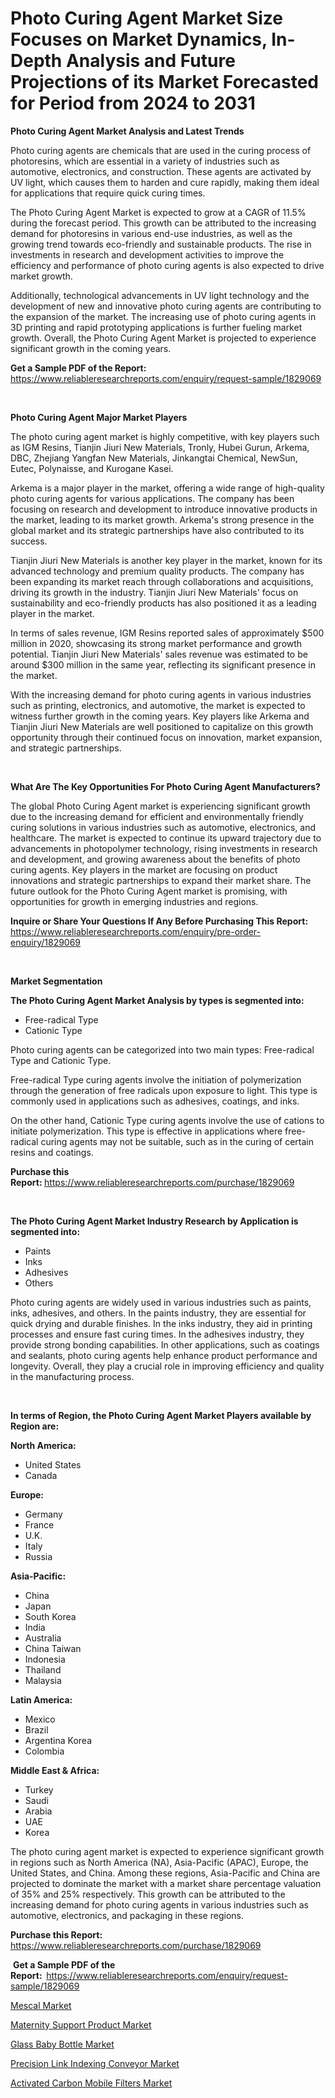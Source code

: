<p><h1>Photo Curing Agent Market Size Focuses on Market Dynamics, In-Depth Analysis and Future Projections of its Market Forecasted for Period from 2024 to 2031</h1></p><p><strong>Photo Curing Agent Market Analysis and Latest Trends</strong></p>
<p><p>Photo curing agents are chemicals that are used in the curing process of photoresins, which are essential in a variety of industries such as automotive, electronics, and construction. These agents are activated by UV light, which causes them to harden and cure rapidly, making them ideal for applications that require quick curing times.</p><p>The Photo Curing Agent Market is expected to grow at a CAGR of 11.5% during the forecast period. This growth can be attributed to the increasing demand for photoresins in various end-use industries, as well as the growing trend towards eco-friendly and sustainable products. The rise in investments in research and development activities to improve the efficiency and performance of photo curing agents is also expected to drive market growth.</p><p>Additionally, technological advancements in UV light technology and the development of new and innovative photo curing agents are contributing to the expansion of the market. The increasing use of photo curing agents in 3D printing and rapid prototyping applications is further fueling market growth. Overall, the Photo Curing Agent Market is projected to experience significant growth in the coming years.</p></p>
<p><strong>Get a Sample PDF of the Report:&nbsp;</strong> <a href="https://www.reliableresearchreports.com/enquiry/request-sample/1829069">https://www.reliableresearchreports.com/enquiry/request-sample/1829069</a></p>
<p>&nbsp;</p>
<p><strong>Photo Curing Agent Major Market Players</strong></p>
<p><p>The photo curing agent market is highly competitive, with key players such as IGM Resins, Tianjin Jiuri New Materials, Tronly, Hubei Gurun, Arkema, DBC, Zhejiang Yangfan New Materials, Jinkangtai Chemical, NewSun, Eutec, Polynaisse, and Kurogane Kasei. </p><p>Arkema is a major player in the market, offering a wide range of high-quality photo curing agents for various applications. The company has been focusing on research and development to introduce innovative products in the market, leading to its market growth. Arkema's strong presence in the global market and its strategic partnerships have also contributed to its success.</p><p>Tianjin Jiuri New Materials is another key player in the market, known for its advanced technology and premium quality products. The company has been expanding its market reach through collaborations and acquisitions, driving its growth in the industry. Tianjin Jiuri New Materials' focus on sustainability and eco-friendly products has also positioned it as a leading player in the market.</p><p>In terms of sales revenue, IGM Resins reported sales of approximately $500 million in 2020, showcasing its strong market performance and growth potential. Tianjin Jiuri New Materials' sales revenue was estimated to be around $300 million in the same year, reflecting its significant presence in the market.</p><p>With the increasing demand for photo curing agents in various industries such as printing, electronics, and automotive, the market is expected to witness further growth in the coming years. Key players like Arkema and Tianjin Jiuri New Materials are well positioned to capitalize on this growth opportunity through their continued focus on innovation, market expansion, and strategic partnerships.</p></p>
<p>&nbsp;</p>
<p><strong>What Are The Key Opportunities For Photo Curing Agent Manufacturers?</strong></p>
<p><p>The global Photo Curing Agent market is experiencing significant growth due to the increasing demand for efficient and environmentally friendly curing solutions in various industries such as automotive, electronics, and healthcare. The market is expected to continue its upward trajectory due to advancements in photopolymer technology, rising investments in research and development, and growing awareness about the benefits of photo curing agents. Key players in the market are focusing on product innovations and strategic partnerships to expand their market share. The future outlook for the Photo Curing Agent market is promising, with opportunities for growth in emerging industries and regions.</p></p>
<p><strong>Inquire or Share Your Questions If Any Before Purchasing This Report:</strong> <a href="https://www.reliableresearchreports.com/enquiry/pre-order-enquiry/1829069">https://www.reliableresearchreports.com/enquiry/pre-order-enquiry/1829069</a></p>
<p>&nbsp;</p>
<p><strong>Market Segmentation</strong></p>
<p><strong>The Photo Curing Agent Market Analysis by types is segmented into:</strong></p>
<p><ul><li>Free-radical Type</li><li>Cationic Type</li></ul></p>
<p><p>Photo curing agents can be categorized into two main types: Free-radical Type and Cationic Type. </p><p>Free-radical Type curing agents involve the initiation of polymerization through the generation of free radicals upon exposure to light. This type is commonly used in applications such as adhesives, coatings, and inks.</p><p>On the other hand, Cationic Type curing agents involve the use of cations to initiate polymerization. This type is effective in applications where free-radical curing agents may not be suitable, such as in the curing of certain resins and coatings.</p></p>
<p><strong>Purchase this Report:&nbsp;</strong><a href="https://www.reliableresearchreports.com/purchase/1829069">https://www.reliableresearchreports.com/purchase/1829069</a></p>
<p>&nbsp;</p>
<p><strong>The Photo Curing Agent Market Industry Research by Application is segmented into:</strong></p>
<p><ul><li>Paints</li><li>Inks</li><li>Adhesives</li><li>Others</li></ul></p>
<p><p>Photo curing agents are widely used in various industries such as paints, inks, adhesives, and others. In the paints industry, they are essential for quick drying and durable finishes. In the inks industry, they aid in printing processes and ensure fast curing times. In the adhesives industry, they provide strong bonding capabilities. In other applications, such as coatings and sealants, photo curing agents help enhance product performance and longevity. Overall, they play a crucial role in improving efficiency and quality in the manufacturing process.</p></p>
<p>&nbsp;</p>
<p><strong>In terms of Region, the Photo Curing Agent Market Players available by Region are:</strong></p>
<p>
    <p> <strong> North America: </strong>
        <ul>
            <li>United States</li>
            <li>Canada</li>
        </ul>
        </p> 
    <p> <strong> Europe: </strong>
        <ul>
            <li>Germany</li>
            <li>France</li>
            <li>U.K.</li>
            <li>Italy</li>
            <li>Russia</li>
        </ul>
        </p> 
    <p> <strong> Asia-Pacific: </strong>
        <ul>
            <li>China</li>
            <li>Japan</li>
            <li>South Korea</li>
            <li>India</li>
            <li>Australia</li>
            <li>China Taiwan</li>
            <li>Indonesia</li>
            <li>Thailand</li>
            <li>Malaysia</li>
        </ul>
        </p> 
    <p> <strong> Latin America: </strong>
        <ul>
            <li>Mexico</li>
            <li>Brazil</li>
            <li>Argentina Korea</li>
            <li>Colombia</li>
        </ul>
        </p> 
    <p> <strong> Middle East & Africa: </strong>
        <ul>
            <li>Turkey</li>
            <li>Saudi</li>
            <li>Arabia</li>
            <li>UAE</li>
            <li>Korea</li>
        </ul>
    </p>
    </p>
<p><p>The photo curing agent market is expected to experience significant growth in regions such as North America (NA), Asia-Pacific (APAC), Europe, the United States, and China. Among these regions, Asia-Pacific and China are projected to dominate the market with a market share percentage valuation of 35% and 25% respectively. This growth can be attributed to the increasing demand for photo curing agents in various industries such as automotive, electronics, and packaging in these regions.</p></p>
<p><strong>Purchase this Report: </strong><a href="https://www.reliableresearchreports.com/purchase/1829069">https://www.reliableresearchreports.com/purchase/1829069</a></p>
<p>&nbsp;<strong>Get a Sample PDF of the Report:&nbsp;&nbsp;</strong><a href="https://www.reliableresearchreports.com/enquiry/request-sample/1829069">https://www.reliableresearchreports.com/enquiry/request-sample/1829069</a></p>
<p><strong></strong></p>
<p><p><a href="https://github.com/pjcfca/Market-Research-Report-List-1/blob/main/mescal-market.md">Mescal Market</a></p><p><a href="https://github.com/wusalecollins540tpqoz/Market-Research-Report-List-1/blob/main/maternity-support-product-market.md">Maternity Support Product Market</a></p><p><a href="https://issuu.com/reportprime-2/docs/glass-baby-bottle-market-size-2030.pptx">Glass Baby Bottle Market</a></p><p><a href="https://github.com/johnbach50/Market-Research-Report-List-2/blob/main/precision-link-indexing-conveyor-market.md">Precision Link Indexing Conveyor Market</a></p><p><a href="https://issuu.com/reportprime-2/docs/activated-carbon-mobile-filters-market-size-2030.p">Activated Carbon Mobile Filters Market</a></p></p>